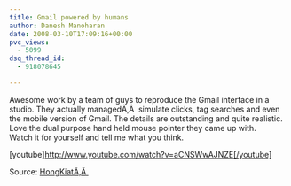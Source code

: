 ```yaml
---
title: Gmail powered by humans
author: Danesh Manoharan
date: 2008-03-10T17:09:16+00:00
pvc_views:
  - 5099
dsq_thread_id:
  - 918078645

---
```

Awesome work by a team of guys to reproduce the Gmail interface in a studio. They actually managedÃ‚Â  simulate clicks, tag searches and even the mobile version of Gmail. The details are outstanding and quite realistic. Love the dual purpose hand held mouse pointer they came up with.  
Watch it for yourself and tell me what you think.

[youtube]http://www.youtube.com/watch?v=aCNSWwAJNZE[/youtube]

Source: [HongKiatÃ‚Â ][1]

 [1]: http://www.hongkiat.com/blog/crazy-folks-re-build-entire-gmail-interface/
